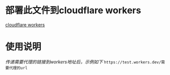 # 部署此文件到cloudflare workers
[cloudflare workers](https://dash.cloudflare.com/workers/overview)

# 使用说明
*传递需要代理的链接到workers地址后，示例如下*
`https://test.workers.dev/需要代理的url`